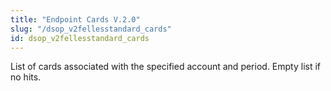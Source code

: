 ```yaml
---
title: "Endpoint Cards V.2.0"
slug: "/dsop_v2fellesstandard_cards"
id: dsop_v2fellesstandard_cards
---
```


List of cards associated with the specified account and period. Empty list if no hits.

